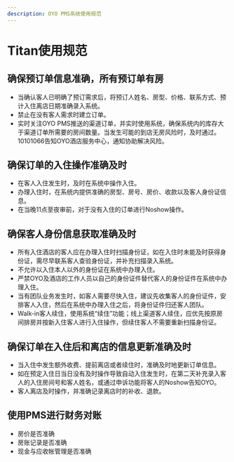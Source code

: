 ```yaml
---
description: OYO PMS系统使用规范
---
```


# Titan使用规范

## 确保预订单信息准确，所有预订单有房

* 当确认客人已明确了预订需求后，将预订人姓名、房型、价格、联系方式、预计入住离店日期准确录入系统。
* 禁止在没有客人需求时建立订单。
* 实时关注OYO PMS推送的渠道订单，并实时使用系统，确保系统内的库存大于渠道订单所需要的房间数量。当发生可能的到店无房风险时，及时通过。10101066告知OYO酒店服务中心，通知协助解决风险。

## 确保订单的入住操作准确及时

* 在客人入住发生时，及时在系统中操作入住。
* 办理入住时，在系统内提供准确的房型、房号、房价、收款以及客人身份证信息。
* 在当晚11点至夜审前，对于没有入住的订单进行Noshow操作。

## 确保客人身份信息获取准确及时

* 所有入住酒店的客人应在办理入住时扫描身份证，如在入住时未能及时获得身份证，需尽早联系客人查验身份证，并补充扫描录入系统。
* 不允许以入住本人以外的身份证在系统中办理入住。
* 严禁OYO及酒店的工作人员以自己的身份证件替代客人的身份证件在系统中办理入住。
* 当有团队业务发生时，如客人需要尽快入住，建议先收集客人的身份证件，安排客人入住，然后在系统中办理入住之后，将身份证件归还客人团队。
* Walk-in客人续住，使用系统“续住”功能；线上渠道客人续住，应优先按原房间排房并按新入住客人进行入住操作，但续住客人不需要重新扫描身份证。

## 确保订单在入住后和离店的信息更新准确及时

* 当入住中发生额外收费、提前离店或者续住时，准确及时地更新订单信息。
* 如在预定入住日当日没有及时操作导致自动入住发生时，在第二天补充录入客人的入住房间号和客人姓名，或通过申诉功能将客人的Noshow告知OYO。
* 客人离店及时操作，并准确记录离店时的补收、退款。

## 使用PMS进行财务对账

* 房价是否准确
* 房账记录是否准确
* 现金与应收帐管理是否准确

